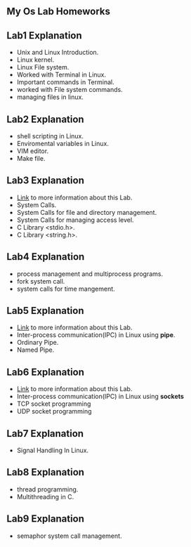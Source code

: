 ## My Os Lab Homeworks

## Lab1 Explanation
- Unix and Linux Introduction.
- Linux kernel.
- Linux File system.
- Worked with Terminal in Linux.
- Important commands in Terminal.
- worked with File system commands.
- managing files in linux.
## Lab2 Explanation
- shell scripting in Linux.
- Enviromental variables in Linux.
- VIM editor.
- Make file.
## Lab3 Explanation
- [Link](./OsLab5/README.md) to more information about this Lab.
- System Calls.
- System Calls for file and directory management.
- System Calls for managing access level.
- C Library <stdio.h>.
- C Library <string.h>.
## Lab4 Explanation
- process management and multiprocess programs.
- fork system call.
- system calls for time mangement.
## Lab5 Explanation
- [Link](./OsLab5/README.md) to more information about this Lab.
- Inter-process communication(IPC) in Linux using **pipe**.
- Ordinary Pipe.
- Named Pipe.

## Lab6 Explanation
- [Link](./OsLab6/README.md) to more information about this Lab.
- Inter-process communication(IPC) in Linux using **sockets**
- TCP socket programming
- UDP socket programming

## Lab7 Explanation
- Signal Handling In Linux.

## Lab8 Explanation
- thread programming.
- Multithreading in C.

## Lab9 Explanation
- semaphor system call management.
